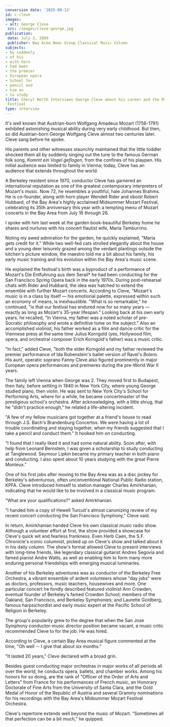 ```yaml
---
conversion date: '2025-08-13'
id: c-cleve
images:
- alt: George Cleve
 src: /images/cleve-george.jpg
publication:
 date: July 3, 2009
 publisher: Bay Area News Group Classical Music Column
subjects:
- by suddenly
- of his
- with horn
- had been
- the premier
- European opera
- School for
- pencil and
- him on
- to study
title: Cheryl North Interviews George Cleve about his career and the Midsummer Mozart
 Festival
type: interview
---
```


It's well known that Austrian-born Wolfgang Amadeus Mozart (1756-1791) exhibited astonishing musical ability during very early childhood. But then, so did Austrian-born George Wolfgang Cleve almost two centuries later. Cleve sang before he spoke.

His parents and other witnesses staunchly maintained that the little toddler shocked them all by suddenly singing out the tune to the famous German folk song, *Kommt ein Vogel geflogen*, from the confines of his playpen. His initial audience was limited to family in Vienna; today, Cleve has an audience that extends throughout the world.


A Berkeley resident since 1970, conductor Cleve has garnered an international reputation as one of the greatest contemporary interpreters of Mozart's music. Now 72, he resembles a youthful, hale Johannes Brahms. He is co-founder, along with horn player Wendell Rider and oboist Robert Hubbard, of the Bay Area's highly acclaimed Midsummer Mozart Festival, celebrating its 35th anniversary this year with a tempting menu of Mozart concerts in the Bay Area from July 16 through 26.

I spoke with him last week at the garden book-beautiful Berkeley home he shares and nurtures with his concert flautist wife, Maria Tamburrino.

Noting my awed admiration for the garden, he quickly explained, "Maria gets credit for it." While two well-fed cats strolled elegantly about the house and a young deer leisurely grazed among the verdant plantings outside the kitchen's picture window, the maestro told me a bit about his family, his early music training and his evolution within the Bay Area's music scene.

He explained the festival's birth was a byproduct of a performance of Mozart's Die Entfuhrung aus dem Serail* he had been conducting for the San Francisco Spring Opera back in the early 1970s. During post-rehearsal chats with Rider and Hubbard, the idea was hatched to extend the ensemble with further Mozart concerts. According to Cleve, "Mozart's music is in a class by itself — his emotional palette, expressed within such an economy of means, is inexhaustible. "What is so remarkable," he continued, "is that our festival has endured now for so many years — exactly as long as Mozart's 35-year lifespan." Looking back at his own early years, he recalled, "In Vienna, my father was a noted scholar of pre-Socratic philosophy and wrote a definitive tome on the subject." Also an accomplished violinist, his father worked as a film and dance critic for the Viennese press at the same time Julius Korngold (yes, Hollywood film, opera, and orchestral composer Erich Korngold's father) was a music critic.

"In fact," added Cleve, "both the elder Korngold and my father reviewed the premier performance of Ida Rubenstein's ballet version of Ravel's *Bolero.* His aunt, operatic soprano Fanny Cleve also figured prominently in major European opera performances and premieres during the pre-World War II years.

The family left Vienna when George was 2. They moved first to Budapest, then Italy, before settling in 1940 in New York City, where young George studied piano, then violin. He was sent to New York City's School for Performing Arts, where for a while, he became concertmaster of the prestigious school's orchestra. After acknowledging, with a little shrug, that he "didn't practice enough," he related a life-altering incident.

"A few of my fellow musicians got together at a friend's house to read through J.S. Bach's Brandenburg Concertos. We were having a lot of trouble coordinating and staying together, when my friends suggested that I take a pencil and conduct them." It hooked him on conducting.

"I found that I really liked it and had some natural ability. Soon after, with help from Leonard Bernstein, I was given a scholarship to study conducting at Tanglewood. Seymour Lipkin became my primary teacher in both piano and conducting. I also spent about 10 years studying with the great Pierre Monteux."

One of his first jobs after moving to the Bay Area was as a disc jockey for Berkeley's adventurous, often unconventional National Public Radio station, KPFA. Cleve introduced himself to station manager Charles Amirkhanian, indicating that he would like to be involved in a classical music program.

"What are your qualifications?" asked Amirkhanian.

"I handed him a copy of Hewell Turcuit's almost canonizing review of my recent concert conducting the San Francisco Symphony," Cleve said.

In return, Amirkhanian handed Cleve his own classical music radio show. Although a volunteer effort at first, the show provided a showcase for Cleve's quick wit and fearless frankness. Even Herb Caen, the S.F. Chronicle's iconic columnist, picked up on Cleve's show and talked about it in his daily column. The show's format allowed Cleve to present interviews with long-time friends, like legendary classical guitarist Andres Segovia and famed pianist Andre Watts, as well as enabling him to form many more enduring personal friendships with emerging musical luminaries.

Another of his Berkeley adventures was as conductor of the Berkeley Free Orchestra, a vibrant ensemble of ardent volunteers whose "day jobs" were as doctors, professors, music teachers, housewives and more. One particular concert he fondly described featured violinist Ann Crowden, eventual founder of Berkeley's famed Crowden School; members of the Oakland, San Francisco, and Berkeley Symphonies; and Laurette Goldberg, famous harpsichordist and early music expert at the Pacific School of Religion in Berkeley.

The group's popularity grew to the degree that when the San Jose Symphony conductor-music director position became vacant, a music critic recommended Cleve to for the job. He was hired.

According to Cleve, a certain Bay Area musical figure commented at the time, "Oh well -- I give that about six months."

"It lasted 20 years," Cleve declared with a broad grin.

Besides guest conducting major orchestras in major works of all periods all over the world, he conducts opera, ballets, and chamber works. Among his honors for so doing, are the rank of "Officer of the Order of Arts and Letters" from France for his performances of French music, an Honorary Doctorate of Fine Arts from the University of Santa Clara, and the Gold Medal of Honor of the Republic of Austria and several Grammy nominations for his recordings with the Bay Area's Midsummer Mozart Festival Orchestra.

Cleve's repertoire extends well beyond the music of Mozart. "Sometimes all that perfection can be a bit much," he quipped.